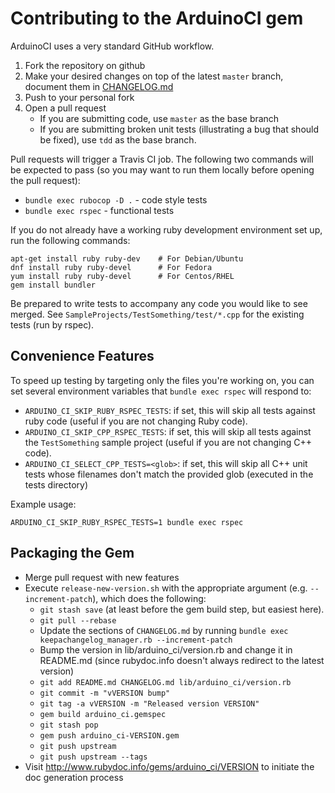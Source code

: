 # Contributing to the ArduinoCI gem

ArduinoCI uses a very standard GitHub workflow.

1. Fork the repository on github
2. Make your desired changes on top of the latest `master` branch, document them in [CHANGELOG.md](CHANGELOG.md)
3. Push to your personal fork
4. Open a pull request
    * If you are submitting code, use `master` as the base branch
    * If you are submitting broken unit tests (illustrating a bug that should be fixed), use `tdd` as the base branch.

Pull requests will trigger a Travis CI job.  The following two commands will be expected to pass (so you may want to run them locally before opening the pull request):

* `bundle exec rubocop -D .` - code style tests
* `bundle exec rspec` - functional tests

 If you do not already have a working ruby development environment set up, run the following commands:

```shell
apt-get install ruby ruby-dev    # For Debian/Ubuntu
dnf install ruby ruby-devel      # For Fedora
yum install ruby ruby-devel      # For Centos/RHEL
gem install bundler
```

Be prepared to write tests to accompany any code you would like to see merged.
See `SampleProjects/TestSomething/test/*.cpp` for the existing tests (run by rspec).


## Convenience Features

To speed up testing by targeting only the files you're working on, you can set several environment variables that `bundle exec rspec` will respond to:

* `ARDUINO_CI_SKIP_RUBY_RSPEC_TESTS`: if set, this will skip all tests against ruby code (useful if you are not changing Ruby code).
* `ARDUINO_CI_SKIP_CPP_RSPEC_TESTS`: if set, this will skip all tests against the `TestSomething` sample project (useful if you are not changing C++ code).
* `ARDUINO_CI_SELECT_CPP_TESTS=<glob>`: if set, this will skip all C++ unit tests whose filenames don't match the provided glob (executed in the tests directory)

Example usage:

```shell
ARDUINO_CI_SKIP_RUBY_RSPEC_TESTS=1 bundle exec rspec
```


## Packaging the Gem

* Merge pull request with new features
* Execute `release-new-version.sh` with the appropriate argument (e.g. `--increment-patch`), which does the following:
    * `git stash save` (at least before the gem build step, but easiest here).
    * `git pull --rebase`
    * Update the sections of `CHANGELOG.md` by running `bundle exec keepachangelog_manager.rb --increment-patch`
    * Bump the version in lib/arduino_ci/version.rb and change it in README.md (since rubydoc.info doesn't always redirect to the latest version)
    * `git add README.md CHANGELOG.md lib/arduino_ci/version.rb`
    * `git commit -m "vVERSION bump"`
    * `git tag -a vVERSION -m "Released version VERSION"`
    * `gem build arduino_ci.gemspec`
    * `git stash pop`
    * `gem push arduino_ci-VERSION.gem`
    * `git push upstream`
    * `git push upstream --tags`
* Visit http://www.rubydoc.info/gems/arduino_ci/VERSION to initiate the doc generation process
